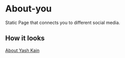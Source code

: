 # About-you
Static Page that connects you to different social media.

## How it looks
[About Yash Kain](https://yashkain.info/)
